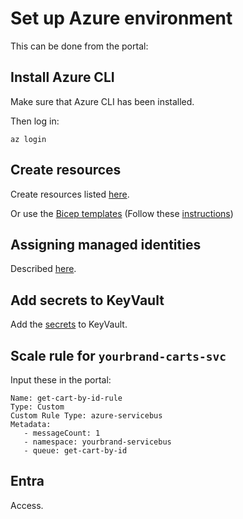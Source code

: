 # Set up Azure environment

This can be done from the portal:

## Install Azure CLI

Make sure that Azure CLI has been installed.

Then log in:

```
az login
```

## Create resources

Create resources listed [here](resources.md).

Or use the [Bicep templates](/bicep) (Follow these [instructions](/docs/azure/bicep.md))

## Assigning managed identities

Described [here](identities-and-roles.md).

## Add secrets to KeyVault

Add the [secrets](secrets.md) to KeyVault.

## Scale rule for ``yourbrand-carts-svc``

Input these in the portal:

```
Name: get-cart-by-id-rule
Type: Custom
Custom Rule Type: azure-servicebus
Metadata:
   - messageCount: 1
   - namespace: yourbrand-servicebus
   - queue: get-cart-by-id
```

## Entra

Access.